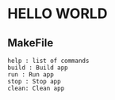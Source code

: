 # HELLO WORLD
## MakeFile
	help : list of commands
	build : Build app
	run : Run app
	stop : Stop app
	clean: Clean app
